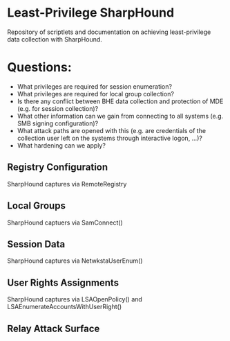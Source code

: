 # Least-Privilege SharpHound

Repository of scriptlets and documentation on achieving least-privilege data collection with SharpHound.

# Questions:

- What privileges are required for session enumeration?
- What privileges are required for local group collection?
- Is there any conflict between BHE data collection and protection of MDE (e.g. for session collection)?
- What other information can we gain from connecting to all systems (e.g. SMB signing configuration)?
- What attack paths are opened with this (e.g. are credentials of the collection user left on the systems through interactive logon, …)?
- What hardening can we apply?

## Registry Configuration

SharpHound captures via RemoteRegistry

## Local Groups

SharpHound captuers via SamConnect()

## Session Data

SharpHound captures via NetwkstaUserEnum()

## User Rights Assignments

SharpHound captures via LSAOpenPolicy() and LSAEnumerateAccountsWithUserRight()

## Relay Attack Surface

<Jim is currently unsure if this requires any privilege>
